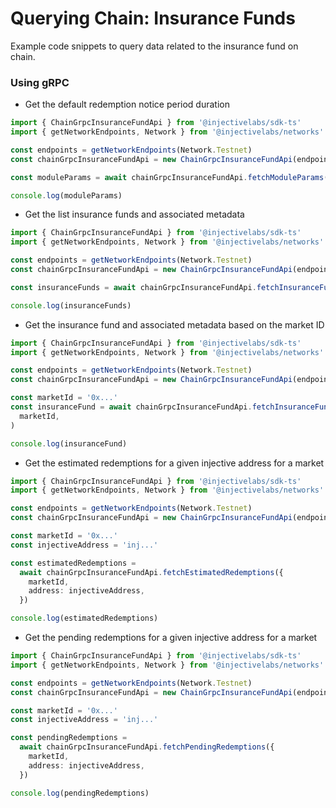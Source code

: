 # Querying Chain: Insurance Funds

Example code snippets to query data related to the insurance fund on chain.

### Using gRPC

- Get the default redemption notice period duration

```ts
import { ChainGrpcInsuranceFundApi } from '@injectivelabs/sdk-ts'
import { getNetworkEndpoints, Network } from '@injectivelabs/networks'

const endpoints = getNetworkEndpoints(Network.Testnet)
const chainGrpcInsuranceFundApi = new ChainGrpcInsuranceFundApi(endpoints.grpc)

const moduleParams = await chainGrpcInsuranceFundApi.fetchModuleParams()

console.log(moduleParams)
```

- Get the list insurance funds and associated metadata

```ts
import { ChainGrpcInsuranceFundApi } from '@injectivelabs/sdk-ts'
import { getNetworkEndpoints, Network } from '@injectivelabs/networks'

const endpoints = getNetworkEndpoints(Network.Testnet)
const chainGrpcInsuranceFundApi = new ChainGrpcInsuranceFundApi(endpoints.grpc)

const insuranceFunds = await chainGrpcInsuranceFundApi.fetchInsuranceFunds()

console.log(insuranceFunds)
```

- Get the insurance fund and associated metadata based on the market ID

```ts
import { ChainGrpcInsuranceFundApi } from '@injectivelabs/sdk-ts'
import { getNetworkEndpoints, Network } from '@injectivelabs/networks'

const endpoints = getNetworkEndpoints(Network.Testnet)
const chainGrpcInsuranceFundApi = new ChainGrpcInsuranceFundApi(endpoints.grpc)

const marketId = '0x...'
const insuranceFund = await chainGrpcInsuranceFundApi.fetchInsuranceFund(
  marketId,
)

console.log(insuranceFund)
```

- Get the estimated redemptions for a given injective address for a market

```ts
import { ChainGrpcInsuranceFundApi } from '@injectivelabs/sdk-ts'
import { getNetworkEndpoints, Network } from '@injectivelabs/networks'

const endpoints = getNetworkEndpoints(Network.Testnet)
const chainGrpcInsuranceFundApi = new ChainGrpcInsuranceFundApi(endpoints.grpc)

const marketId = '0x...'
const injectiveAddress = 'inj...'

const estimatedRedemptions =
  await chainGrpcInsuranceFundApi.fetchEstimatedRedemptions({
    marketId,
    address: injectiveAddress,
  })

console.log(estimatedRedemptions)
```

- Get the pending redemptions for a given injective address for a market

```ts
import { ChainGrpcInsuranceFundApi } from '@injectivelabs/sdk-ts'
import { getNetworkEndpoints, Network } from '@injectivelabs/networks'

const endpoints = getNetworkEndpoints(Network.Testnet)
const chainGrpcInsuranceFundApi = new ChainGrpcInsuranceFundApi(endpoints.grpc)

const marketId = '0x...'
const injectiveAddress = 'inj...'

const pendingRedemptions =
  await chainGrpcInsuranceFundApi.fetchPendingRedemptions({
    marketId,
    address: injectiveAddress,
  })

console.log(pendingRedemptions)
```
